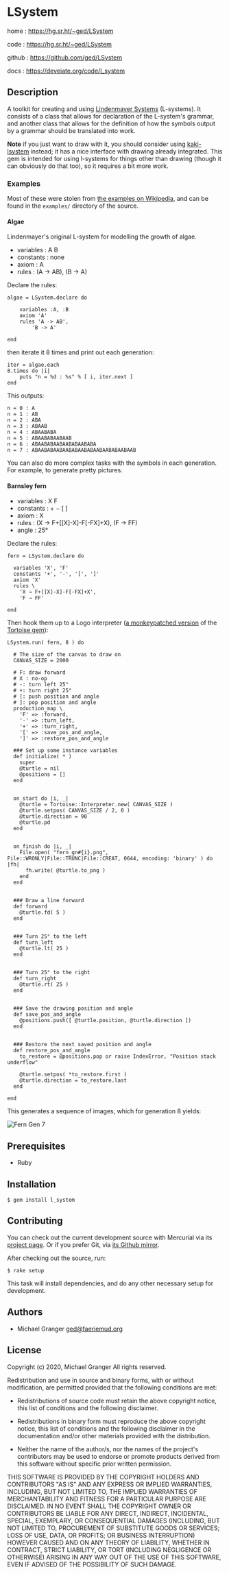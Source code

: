 # LSystem

home
: https://hg.sr.ht/~ged/LSystem

code
: https://hg.sr.ht/~ged/LSystem

github
: https://github.com/ged/LSystem

docs
: https://deveiate.org/code/l_system


## Description

A toolkit for creating and using [Lindenmayer Systems][l-system] (L-systems).
It consists of a class that allows for declaration of the L-system's grammar,
and another class that allows for the definition of how the symbols output by a
grammar should be translated into work.

**Note** if you just want to draw with it, you should consider using
[kaki-lsystem][] instead; it has a nice interface with drawing already
integrated. This gem is intended for using l-systems for things other than
drawing (though it can obviously do that too), so it requires a bit more work.


### Examples

Most of these were stolen from [the examples on Wikipedia][l-system], and can be found in the `examples/` directory of the source.

#### Algae

Lindenmayer's original L-system for modelling the growth of algae.

* variables : A B
* constants : none
* axiom : A
* rules : (A → AB), (B → A)

Declare the rules:

    algae = LSystem.declare do
    
    	variables :A, :B
    	axiom 'A'
    	rules 'A -> AB',
    	    'B -> A'
    
    end

then iterate it 8 times and print out each generation:

    iter = algae.each
    8.times do |i|
        puts "n = %d : %s" % [ i, iter.next ]
    end

This outputs:

    n = 0 : A
    n = 1 : AB
    n = 2 : ABA
    n = 3 : ABAAB
    n = 4 : ABAABABA
    n = 5 : ABAABABAABAAB
    n = 6 : ABAABABAABAABABAABABA
    n = 7 : ABAABABAABAABABAABABAABAABABAABAAB


You can also do more complex tasks with the symbols in each generation. For example, to generate pretty pictures.

#### Barnsley fern

* variables : X F
* constants : + − [ ]
* axiom : X
* rules : (X → F+[[X]-X]-F[-FX]+X), (F → FF)
* angle : 25°

Declare the rules:

    fern = LSystem.declare do
    
      variables 'X', 'F'
      constants '+', '-', '[', ']'
      axiom 'X'
      rules \
        'X → F+[[X]-X]-F[-FX]+X',
        'F → FF'
    
    end

Then hook them up to a Logo interpreter ([a monkeypatched version][tortoise-patch] of the [Tortoise gem][tortoise-gem]):

    LSystem.run( fern, 8 ) do
    
      # The size of the canvas to draw on
      CANVAS_SIZE = 2000
    
      # F: draw forward
      # X : no-op
      # -: turn left 25°
      # +: turn right 25°
      # [: push position and angle
      # ]: pop position and angle
      production_map \
        'F' => :forward,
        '-' => :turn_left,
        '+' => :turn_right,
        '[' => :save_pos_and_angle,
        ']' => :restore_pos_and_angle
    
      ### Set up some instance variables
      def initialize( * )
        super
        @turtle = nil
        @positions = []
      end
    
    
      on_start do |i, _|
        @turtle = Tortoise::Interpreter.new( CANVAS_SIZE )
        @turtle.setpos( CANVAS_SIZE / 2, 0 )
        @turtle.direction = 90
        @turtle.pd
      end
    
    
      on_finish do |i, _|
        File.open( "fern_gn#{i}.png", File::WRONLY|File::TRUNC|File::CREAT, 0644, encoding: 'binary' ) do |fh|
          fh.write( @turtle.to_png )
        end
      end
    
    
      ### Draw a line forward
      def forward
        @turtle.fd( 5 )
      end
    
    
      ### Turn 25° to the left
      def turn_left
        @turtle.lt( 25 )
      end
    
    
      ### Turn 25° to the right
      def turn_right
        @turtle.rt( 25 )
      end
    
    
      ### Save the drawing position and angle
      def save_pos_and_angle
        @positions.push([ @turtle.position, @turtle.direction ])
      end
    
    
      ### Restore the next saved position and angle
      def restore_pos_and_angle
        to_restore = @positions.pop or raise IndexError, "Position stack underflow"
    
        @turtle.setpos( *to_restore.first )
        @turtle.direction = to_restore.last
      end
    
    end

This generates a sequence of images, which for generation 8 yields:

![Fern Gen 7](examples/fern_gn7.png)


## Prerequisites

* Ruby


## Installation

    $ gem install l_system


## Contributing

You can check out the current development source with Mercurial via its
[project page](https://hg.sr.ht/~ged/LSystem). Or if you prefer Git, via
[its Github mirror](https://github.com/ged/l_system).

After checking out the source, run:

    $ rake setup

This task will install dependencies, and do any other necessary setup for development.


## Authors

- Michael Granger <ged@faeriemud.org>


## License

Copyright (c) 2020, Michael Granger
All rights reserved.

Redistribution and use in source and binary forms, with or without
modification, are permitted provided that the following conditions are met:

* Redistributions of source code must retain the above copyright notice,
  this list of conditions and the following disclaimer.

* Redistributions in binary form must reproduce the above copyright notice,
  this list of conditions and the following disclaimer in the documentation
  and/or other materials provided with the distribution.

* Neither the name of the author/s, nor the names of the project's
  contributors may be used to endorse or promote products derived from this
  software without specific prior written permission.

THIS SOFTWARE IS PROVIDED BY THE COPYRIGHT HOLDERS AND CONTRIBUTORS "AS IS"
AND ANY EXPRESS OR IMPLIED WARRANTIES, INCLUDING, BUT NOT LIMITED TO, THE
IMPLIED WARRANTIES OF MERCHANTABILITY AND FITNESS FOR A PARTICULAR PURPOSE ARE
DISCLAIMED. IN NO EVENT SHALL THE COPYRIGHT OWNER OR CONTRIBUTORS BE LIABLE
FOR ANY DIRECT, INDIRECT, INCIDENTAL, SPECIAL, EXEMPLARY, OR CONSEQUENTIAL
DAMAGES (INCLUDING, BUT NOT LIMITED TO, PROCUREMENT OF SUBSTITUTE GOODS OR
SERVICES; LOSS OF USE, DATA, OR PROFITS; OR BUSINESS INTERRUPTION) HOWEVER
CAUSED AND ON ANY THEORY OF LIABILITY, WHETHER IN CONTRACT, STRICT LIABILITY,
OR TORT (INCLUDING NEGLIGENCE OR OTHERWISE) ARISING IN ANY WAY OUT OF THE USE
OF THIS SOFTWARE, EVEN IF ADVISED OF THE POSSIBILITY OF SUCH DAMAGE.


[l-system]: https://en.wikipedia.org/wiki/L-system
[kaki-lsystem]: https://rubygems.org/gems/kaki-lsystem
[tortoise-gem]: https://rubygems.org/gems/tortoise
[tortoise-patch]: https://hg.sr.ht/~ged/LSystem/browse/default/examples/tortoise_monkeypatches.rb

